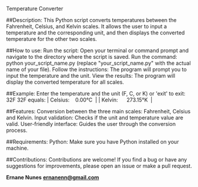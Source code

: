 Temperature Converter

##Description:
This Python script converts temperatures between the Fahrenheit, Celsius, and Kelvin scales. It allows the user to input a temperature and the corresponding unit, and then displays the converted temperature for the other two scales.

##How to use:
Run the script: Open your terminal or command prompt and navigate to the directory where the script is saved.
Run the command: python your_script_name.py (replace "your_script_name.py" with the actual name of your file).
Follow the instructions: The program will prompt you to input the temperature and the unit.
View the results: The program will display the converted temperature for all scales.

##Example:
Enter the temperature and the unit (F, C, or K) or 'exit' to exit: 32F
32F equals:
| Celsius:    0.00°C  |
| Kelvin:      273.15°K  |

##Features:
Conversion between the three main scales: Fahrenheit, Celsius and Kelvin.
Input validation: Checks if the unit and temperature value are valid.
User-friendly interface: Guides the user through the conversion process.

##Requirements:
Python: Make sure you have Python installed on your machine.

##Contributions:
Contributions are welcome! If you find a bug or have any suggestions for improvements, please open an issue or make a pull request.

**Ernane Nunes**
**ernanenn@gmail.com**
